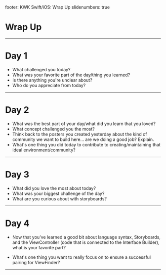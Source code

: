 footer: KWK Swift/iOS: Wrap Up
slidenumbers: true

# Wrap Up

---

# Day 1

* What challenged you today?
* What was your favorite part of the day/thing you learned?
* Is there anything you're unclear about?
* Who do you appreciate from today?

---

# Day 2

* What was the best part of your day/what did you learn that you loved?
* What concept challenged you the most?
* Think back to the posters you created yesterday about the kind of community we want to build here... are we doing a good job? Explain.
* What's one thing you did today to contribute to creating/maintaining that ideal environment/community?

---

# Day 3

* What did you love the most about today?
* What was your biggest challenge of the day?
* What are you curious about with storyboards?

---

# Day 4

* Now that you've learned a good bit about language syntax, Storyboards, and the ViewController (code that is connected to the Interface Builder), what is your favorite part?

* What's one thing you want to really focus on to ensure a successful pairing for ViewFinder?

---